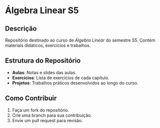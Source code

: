# Álgebra Linear S5

## Descrição
Repositório destinado ao curso de *Álgebra Linear* do semestre S5. Contém materiais didáticos, exercícios e trabalhos.

## Estrutura do Repositório
- **Aulas**: Notas e slides das aulas.
- **Exercícios**: Lista de exercícios de cada capítulo.
- **Projetos**: Trabalhos práticos desenvolvidos ao longo do curso.

## Como Contribuir
1. Faça um fork do repositório.
2. Crie uma branch para sua contribuição.
3. Envie um pull request para revisão.
